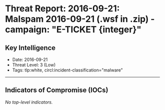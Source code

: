 # Threat Report: 2016-09-21: Malspam 2016-09-21 (.wsf in .zip) - campaign: "E-TICKET {integer}"


## Key Intelligence
* Date: 2016-09-21
* Threat Level: 3 (Low)
* Tags: tlp:white, circl:incident-classification="malware"

---

## Indicators of Compromise (IOCs)
_No top-level indicators._
